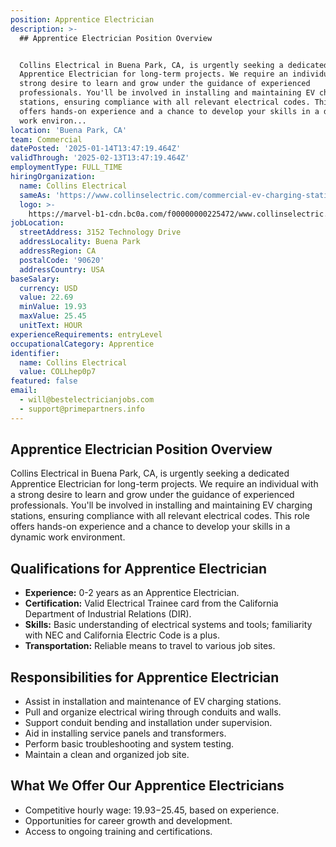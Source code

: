 ```yaml
---
position: Apprentice Electrician
description: >-
  ## Apprentice Electrician Position Overview


  Collins Electrical in Buena Park, CA, is urgently seeking a dedicated
  Apprentice Electrician for long-term projects. We require an individual with a
  strong desire to learn and grow under the guidance of experienced
  professionals. You'll be involved in installing and maintaining EV charging
  stations, ensuring compliance with all relevant electrical codes. This role
  offers hands-on experience and a chance to develop your skills in a dynamic
  work environ...
location: 'Buena Park, CA'
team: Commercial
datePosted: '2025-01-14T13:47:19.464Z'
validThrough: '2025-02-13T13:47:19.464Z'
employmentType: FULL_TIME
hiringOrganization:
  name: Collins Electrical
  sameAs: 'https://www.collinselectric.com/commercial-ev-charging-station/'
  logo: >-
    https://marvel-b1-cdn.bc0a.com/f00000000225472/www.collinselectric.com/wp-content/uploads/2025/01/Collins-Electrical-Logo-New._withTag-01.png
jobLocation:
  streetAddress: 3152 Technology Drive
  addressLocality: Buena Park
  addressRegion: CA
  postalCode: '90620'
  addressCountry: USA
baseSalary:
  currency: USD
  value: 22.69
  minValue: 19.93
  maxValue: 25.45
  unitText: HOUR
experienceRequirements: entryLevel
occupationalCategory: Apprentice
identifier:
  name: Collins Electrical
  value: COLLhep0p7
featured: false
email:
  - will@bestelectricianjobs.com
  - support@primepartners.info
---
```




## Apprentice Electrician Position Overview

Collins Electrical in Buena Park, CA, is urgently seeking a dedicated Apprentice Electrician for long-term projects. We require an individual with a strong desire to learn and grow under the guidance of experienced professionals. You'll be involved in installing and maintaining EV charging stations, ensuring compliance with all relevant electrical codes. This role offers hands-on experience and a chance to develop your skills in a dynamic work environment.

## Qualifications for Apprentice Electrician

- **Experience:** 0-2 years as an Apprentice Electrician.
- **Certification:** Valid Electrical Trainee card from the California Department of Industrial Relations (DIR).
- **Skills:** Basic understanding of electrical systems and tools; familiarity with NEC and California Electric Code is a plus.
- **Transportation:** Reliable means to travel to various job sites.

## Responsibilities for Apprentice Electrician

- Assist in installation and maintenance of EV charging stations.
- Pull and organize electrical wiring through conduits and walls.
- Support conduit bending and installation under supervision.
- Aid in installing service panels and transformers.
- Perform basic troubleshooting and system testing.
- Maintain a clean and organized job site.

## What We Offer Our Apprentice Electricians

- Competitive hourly wage: $19.93-$25.45, based on experience.
- Opportunities for career growth and development.
- Access to ongoing training and certifications.
